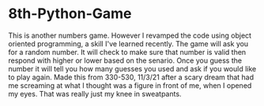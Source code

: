 # 8th-Python-Game
This is another numbers game. However I revamped the code using object oriented programming, a skill I've learned recently.
The game will ask you for a random number. It will check to make sure that number is valid then respond with higher or lower based on the senario.
Once you guess the number it will tell you how many guesses you used and ask if you would like to play again.
Made this from 330-530, 11/3/21 after a scary dream that had me screaming at what I thought was a figure in front of me, when I opened my eyes.
That was really just my knee in sweatpants.
